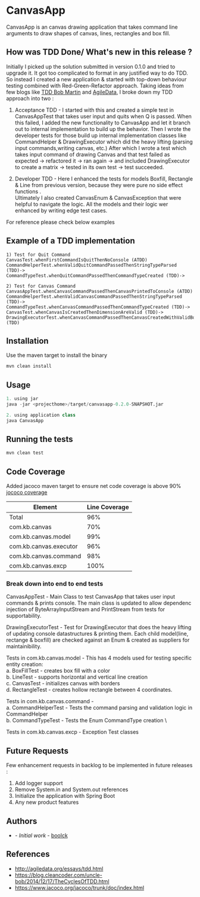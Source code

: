# CanvasApp

CanvasApp is an canvas drawing application that takes command line arguments to draw shapes 
of canvas, lines, rectangles and box fill.

## How was TDD Done/ What's new in this release ?
Initially I picked up the solution submitted in version 0.1.0 and tried to upgrade it. It got too 
 complicated to format in any justified way to do TDD. So instead I created a new application & 
 started with top-down behaviour testing combined with Red-Green-Refactor approach. 
 Taking ideas from few blogs like  [TDD Bob Martin](https://blog.cleancoder.com/uncle-bob/2014/12/17/TheCyclesOfTDD.html)
 and [AgileData](http://agiledata.org/essays/tdd.html), I broke down my TDD approach into two :
 
 1. Acceptance TDD - I started with this and created a simple test in CanvasAppTest that takes user input and quits when Q is passed. 
 When this failed, I added the new functionality to CanvasApp and let it branch out to internal implementation to build up the behavior.
 Then I wrote the developer tests for those build up internal implementation classes like CommandHelper & DrawingExecutor which did 
 the heavy lifting (parsing input commands,writing canvas, etc.)
 After which I wrote  a test which takes input command of drawing Canvas and that test failed as expected -> refactored it -> ran again -> 
 and included DrawingExecutor to create a matrix ->  tested in its own test -> test succeeded.
 
 2. Developer TDD - Here I enhanced the tests for models Boxfill, Rectangle & Line from previous version, because they were pure no side effect functions .  
 Ultimately I also created CanvasEnum & CanvasException that were helpful to navigate the logic. 
 All the models and their logic wer enhanced by  writing edge test cases.

For reference please check below examples

## Example of a TDD implementation
```
1) Test for Quit Command
CanvasTest.whenFirstCommandIsQuitThenNoConsole (ATDD) 
CommandHelperTest.whenValidQuitCommandPassedThenStringTypeParsed (TDD)->
CommandTypeTest.whenQuitCommandPassedThenCommandTypeCreated (TDD)->

2) Test for Canvas Command
CanvasAppTest.whenCanvasCommandPassedThenCanvasPrintedToConsole (ATDD) 
CommandHelperTest.whenValidCanvasCommandPassedThenStringTypeParsed (TDD)->
CommandTypeTest.whenCanvasCommandPassedThenCommandTypeCreated (TDD)->
CanvasTest.whenCanvasIsCreatedThenDimensionAreValid (TDD)->
DrawingExecutorTest.whenCanvasCommandPassedThenCanvasCreatedWithValidBorders (TDD)

```

## Installation

Use the maven target to install the binary

```bash
mvn clean install
```

## Usage

```python
1. using jar 
java -jar <projecthome>/target/canvasapp-0.2.0-SNAPSHOT.jar

2. using application class
java CanvasApp

```

## Running the tests

```bash
mvn clean test
```

## Code Coverage

Added jacoco maven target to ensure net code coverage is above 90% \
[jococo coverage](http://localhost:63342/drawing-program/target/site/jacoco/index.html)

Element | Line Coverage 
--- | --- 
Total   |   96%
com.kb.canvas   |   70%
com.kb.canvas.model |   99%
com.kb.canvas.executor	|	96%	
com.kb.canvas.command	|	98%	
com.kb.canvas.excp      |      100%	


### Break down into end to end tests

CanvasAppTest - 
Main Class to test CanvasApp that takes user input commands & prints console. 
The main class is updated to allow dependenc injection of ByteArrayInputStream and PrintStream from tests for supportability.

DrawingExecutorTest - 
Test for DrawingExecutor that does the heavy lifting of updating console datastructures & printing them.
Each child model(line, rectange & boxfill) are checked against an Enum & created as suppliers for maintainibility.

Tests in com.kb.canvas.model - This has 4 models used for testing specific entity creation: \
    a. BoxFillTest - creates box fill with a color \
    b. LineTest - supports horizontal and vertical line creation \
    c. CanvasTest - initializes canvas with borders \
    d. RectangleTest - creates hollow rectangle between 4 coordinates.

Tests in com.kb.canvas.command - \
    a. CommandHelperTest - Tests the command parsing and validation logic in CommandHelper \
    b. CommandTypeTest - Tests the Enum CommandType creation \
    
Tests in com.kb.canvas.excp - Exception Test classes

## Future Requests
Few enhancement requests in backlog to be implemented in future releases :
1. Add logger support
2. Remove System.in and System.out references
3. Initialize the application with Spring Boot
4. Any new product features

## Authors

* **<add your name>** - *Initial work* - [boolck](https://github.com/boolck)

## References

* http://agiledata.org/essays/tdd.html
* https://blog.cleancoder.com/uncle-bob/2014/12/17/TheCyclesOfTDD.html
* https://www.jacoco.org/jacoco/trunk/doc/index.html

